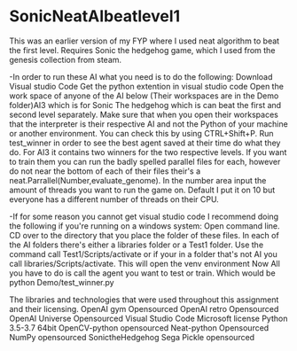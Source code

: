 # SonicNeatAIbeatlevel1
This was an earlier version of my FYP where I used neat algorithm to beat the first level.
Requires Sonic the hedgehog game, which I used from the genesis collection from steam.

-In order to run these AI what you need is to do the following:
Download Visual studio Code
Get the python extention in visual studio code
Open the work space of anyone of the AI below (Their workspaces are in the Demo folder)AI3 which is for Sonic The hedgehog which is can beat the first and second level separately.
Make sure that when you open their workspaces that the interpreter is their respective AI and not the Python of your machine or another environment. You can check this by using CTRL+Shift+P.
Run test_winner in order to see the best agent saved at their time do what they do. For AI3 it contains two winners for the two respective levels.
If you want to train them you can run the badly spelled parallel files for each, however do not near the bottom of each of their files their's a neat.Parrallel(Number,evaluate_genome). In the number area input the amount of threads you want to run the game on. Default I put it on 10 but everyone has a different number of threads on their CPU.

-If for some reason you cannot get visual studio code I recommend doing the following if you're running on a windows system:
Open command line.
CD over to the directory that you place the folder of these files. 
In each of the AI folders there's either a libraries folder or a Test1 folder.
Use the command call Test1/Scripts/activate or if your in a folder that's not AI you call libraries/Scripts/activate.
This will open the venv environment
Now All you have to do is call the agent you want to test or train. Which would be python Demo/test_winner.py

The libraries and technologies that were used throughout this assignment and their licensing.
OpenAI gym Opensourced
OpenAI retro Opensourced
OpenAI Universe Opensourced
Visual Studio Code Microsoft license
Python 3.5-3.7 64bit 
OpenCV-python opensourced
Neat-python Opensourced
NumPy opensourced
SonictheHedgehog Sega
Pickle opensourced
